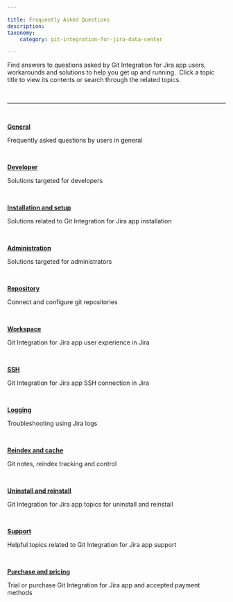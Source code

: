 ```yaml
---

title: Frequently Asked Questions
description:
taxonomy:
    category: git-integration-for-jira-data-center

---
```


Find answers to questions asked by Git Integration for Jira app users, workarounds and solutions to help you get up and running.  Click a topic title to view its contents or search through the related topics.

<br>

* * *

<br>

[**General**](/git-integration-for-jira-data-center/faq-general-gij-self-managed)

Frequently asked questions by users in general

<br>

[**Developer**](/git-integration-for-jira-data-center/faq-developer-gij-self-managed)

Solutions targeted for developers

<br>

[**Installation and setup**](/git-integration-for-jira-data-center/faq-installation-and-setup-gij-self-managed)

Solutions related to Git Integration for Jira app installation

<br>

[**Administration**](/git-integration-for-jira-data-center/faq-administration-gij-self-managed)

Solutions targeted for administrators

<br>

[**Repository**](/git-integration-for-jira-data-center/faq-repositories-gij-self-managed)

Connect and configure git repositories

<br>

[**Workspace**](/git-integration-for-jira-data-center/faq-workspace-gij-self-managed)

Git Integration for Jira app user experience in Jira

<br>

[**SSH**](/git-integration-for-jira-data-center/faq-ssh-gij-self-managed)

Git Integration for Jira app SSH connection in Jira

<br>

[**Logging**](/git-integration-for-jira-data-center/faq-logging-gij-self-managed)

Troubleshooting using Jira logs

<br>

[**Reindex and cache**](/git-integration-for-jira-data-center/faq-reindex-and-cache-gij-self-managed)

Git notes, reindex tracking and control

<br>

[**Uninstall and reinstall**](/git-integration-for-jira-data-center/faq-uninstall-and-reinstall-gij-self-managed)

Git Integration for Jira app topics for uninstall and reinstall

<br>

[**Support**](/git-integration-for-jira-data-center/faq-support-gij-self-managed)

Helpful topics related to Git Integration for Jira app support

<br>

[**Purchase and pricing**](/git-integration-for-jira-data-center/faq-purchase-and-pricing-gij-self-managed)

Trial or purchase Git Integration for Jira app and accepted payment methods

